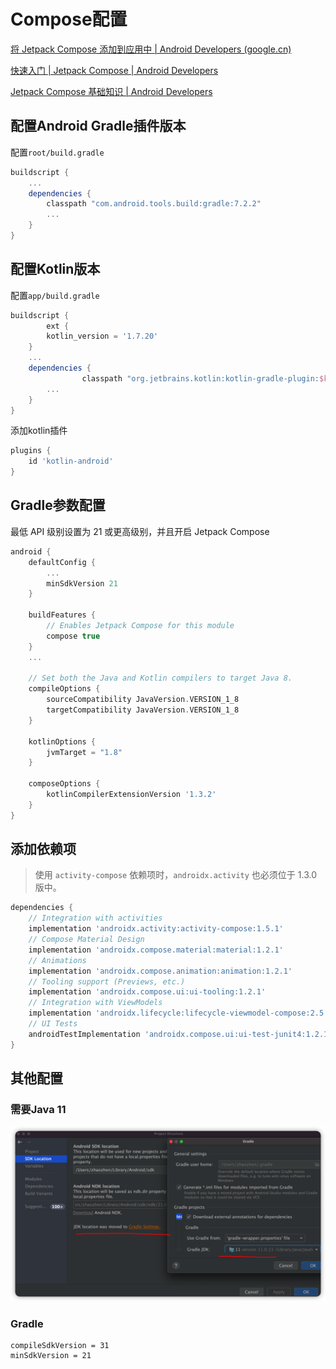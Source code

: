 # Compose配置

[将 Jetpack Compose 添加到应用中  | Android Developers (google.cn)](https://developer.android.google.cn/jetpack/compose/interop/adding)

[快速入门  | Jetpack Compose  | Android Developers](https://developer.android.com/jetpack/compose/setup)

[Jetpack Compose 基础知识  | Android Developers](https://developer.android.com/codelabs/jetpack-compose-basics?continue=https%3A%2F%2Fdeveloper.android.com%2Fcourses%2Fpathways%2Fcompose%23codelab-https%3A%2F%2Fdeveloper.android.com%2Fcodelabs%2Fjetpack-compose-basics#0)

## 配置Android Gradle插件版本

配置``root/build.gradle``

```groovy
buildscript {
    ...
    dependencies {
        classpath "com.android.tools.build:gradle:7.2.2"
        ...
    }
}
```

## 配置Kotlin版本

配置``app/build.gradle``

```groovy
buildscript {
		ext {
        kotlin_version = '1.7.20'
    }
    ...
    dependencies {
				classpath "org.jetbrains.kotlin:kotlin-gradle-plugin:$kotlin_version"
        ...
    }
}
```

添加kotlin插件

```groovy
plugins {
    id 'kotlin-android'
}
```

## Gradle参数配置

最低 API 级别设置为 21 或更高级别，并且开启 Jetpack Compose

```groovy
android {
    defaultConfig {
        ...
        minSdkVersion 21
    }

    buildFeatures {
        // Enables Jetpack Compose for this module
        compose true
    }
    ...

    // Set both the Java and Kotlin compilers to target Java 8.
    compileOptions {
        sourceCompatibility JavaVersion.VERSION_1_8
        targetCompatibility JavaVersion.VERSION_1_8
    }
  
    kotlinOptions {
        jvmTarget = "1.8"
    }

    composeOptions {
        kotlinCompilerExtensionVersion '1.3.2'
    }
}
```

## 添加依赖项

> 使用 `activity-compose` 依赖项时，`androidx.activity` 也必须位于 1.3.0 版中。

```groovy
dependencies {
    // Integration with activities
    implementation 'androidx.activity:activity-compose:1.5.1'
    // Compose Material Design
    implementation 'androidx.compose.material:material:1.2.1'
    // Animations
    implementation 'androidx.compose.animation:animation:1.2.1'
    // Tooling support (Previews, etc.)
    implementation 'androidx.compose.ui:ui-tooling:1.2.1'
    // Integration with ViewModels
    implementation 'androidx.lifecycle:lifecycle-viewmodel-compose:2.5.1'
    // UI Tests
    androidTestImplementation 'androidx.compose.ui:ui-test-junit4:1.2.1'
}
```



## 其他配置

### 需要Java 11



![image-20220428133332778](Compose配置.assets/image-20220428133332778.png)

### Gradle

```
compileSdkVersion = 31
minSdkVersion = 21
```
